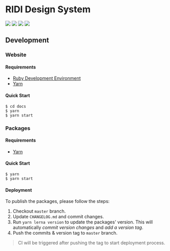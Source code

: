 # RIDI Design System

[![](https://img.shields.io/npm/v/@ridi/colors.svg?label=%40ridi%2Fcolors&style=flat)](https://www.npmjs.com/package/@ridi/colors)
[![](https://img.shields.io/npm/v/@ridi/web-icons.svg?label=%40ridi%2Fweb-icons&style=flat)](https://www.npmjs.com/package/@ridi/web-icons)
[![](https://img.shields.io/npm/v/@ridi/web-ui.svg?label=%40ridi%2Fweb-ui&style=flat)](https://www.npmjs.com/package/@ridi/web-ui)
[![](https://img.shields.io/travis/com/ridi/design-system.svg?label=travis&style=flat)](https://travis-ci.com/ridi/design-system)

## Development

### Website

#### Requirements
- [Ruby Development Environment](https://jekyllrb.com/docs/installation)
- [Yarn](https://yarnpkg.com)

#### Quick Start
```shell
$ cd docs
$ yarn
$ yarn start
```

### Packages

#### Requirements
- [Yarn](https://yarnpkg.com)

#### Quick Start
```shell
$ yarn
$ yarn start
```

#### Deployment
To publish the packages, please follow the steps:

1. Checkout `master` branch.
2. Update `CHANGELOG.md` and commit changes.
3. Run `yarn lerna version` to update the packages' version. This will automatically *commit version changes* and *add a version tag*.
4. Push the commits & version tag to `master` branch.

> CI will be triggered after pushing the tag to start deployment process.
